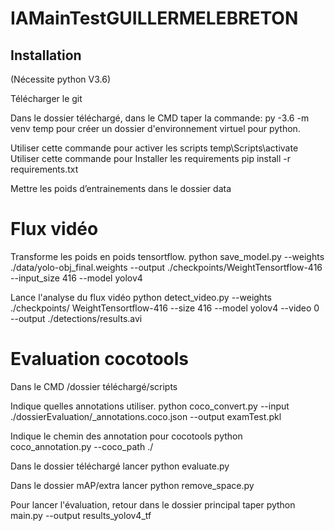 # IAMainTestGUILLERMELEBRETON

## Installation
(Nécessite python V3.6)

Télécharger le git

Dans le dossier téléchargé, dans le CMD taper la commande: 
py -3.6 -m venv temp
pour créer un dossier d'environnement virtuel pour python.

Utiliser cette commande pour activer les scripts
temp\Scripts\activate
Utiliser cette commande pour Installer les requirements
pip install -r requirements.txt

Mettre les poids d’entrainements dans le dossier data

# Flux vidéo
Transforme les poids en poids tensortflow.
python save_model.py --weights ./data/yolo-obj_final.weights --output ./checkpoints/WeightTensortflow-416 --input_size 416 --model yolov4

Lance l'analyse du flux vidéo 
python detect_video.py --weights ./checkpoints/ WeightTensortflow-416 --size 416 --model yolov4 --video 0 --output ./detections/results.avi

# Evaluation cocotools

Dans le CMD /dossier téléchargé/scripts

Indique quelles annotations utiliser.
python coco_convert.py --input ./dossierEvaluation/_annotations.coco.json --output examTest.pkl

Indique le chemin des annotation pour cocotools
python coco_annotation.py --coco_path ./

Dans le dossier téléchargé lancer 
python evaluate.py

Dans le dossier mAP/extra lancer
python remove_space.py

Pour lancer l'évaluation, retour dans le dossier principal taper
python main.py --output results_yolov4_tf
